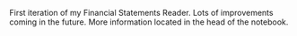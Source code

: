 First iteration of my Financial Statements Reader. Lots of improvements coming in the future. More information located in the head of the notebook.
